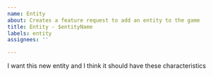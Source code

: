 ```yaml
---
name: Entity
about: Creates a feature request to add an entity to the game
title: Entity - $entityName
labels: entity
assignees: ''

---
```


I want this new entity and I think it should have these characteristics
